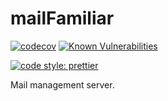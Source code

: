 # mailFamiliar

[![codecov](https://codecov.io/gh/rob-h-w/mailFamiliar/branch/main/graph/badge.svg?token=6INNXHPUD3)](https://codecov.io/gh/rob-h-w/mailFamiliar) [![Known Vulnerabilities](https://snyk.io/test/github/rob-h-w/mailFamiliar/badge.svg?targetFile=package.json)](https://snyk.io/test/github/rob-h-w/mailFamiliar?targetFile=package.json)

[![code style: prettier](https://img.shields.io/badge/code_style-prettier-ff69b4.svg?style=flat-square)](https://github.com/prettier/prettier)

Mail management server.
